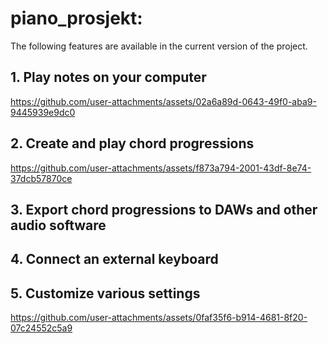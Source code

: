 # piano_prosjekt:
The following features are available in the current version of the project.

## 1. Play notes on your computer

https://github.com/user-attachments/assets/02a6a89d-0643-49f0-aba9-9445939e9dc0

## 2. Create and play chord progressions

https://github.com/user-attachments/assets/f873a794-2001-43df-8e74-37dcb57870ce

## 3. Export chord progressions to DAWs and other audio software



## 4. Connect an external keyboard



## 5. Customize various settings

https://github.com/user-attachments/assets/0faf35f6-b914-4681-8f20-07c24552c5a9
